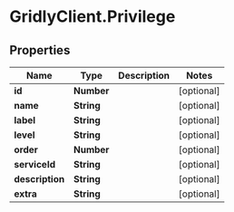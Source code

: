 # GridlyClient.Privilege

## Properties

Name | Type | Description | Notes
------------ | ------------- | ------------- | -------------
**id** | **Number** |  | [optional] 
**name** | **String** |  | [optional] 
**label** | **String** |  | [optional] 
**level** | **String** |  | [optional] 
**order** | **Number** |  | [optional] 
**serviceId** | **String** |  | [optional] 
**description** | **String** |  | [optional] 
**extra** | **String** |  | [optional] 


